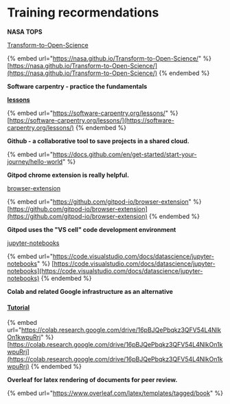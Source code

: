 # Training recormendations

**NASA TOPS**

[Transform-to-Open-Science](https://nasa.github.io/Transform-to-Open-Science/)

{% embed url="https://nasa.github.io/Transform-to-Open-Science/" %}
[https://nasa.github.io/Transform-to-Open-Science/](https://nasa.github.io/Transform-to-Open-Science/)
{% endembed %}



**Software carpentry - practice the fundamentals**&#x20;

[**lessons**](https://software-carpentry.org/lessons/)

{% embed url="https://software-carpentry.org/lessons/" %}
[https://software-carpentry.org/lessons/](https://software-carpentry.org/lessons/)
{% endembed %}



**Github - a collaborative tool to save projects in a shared cloud.**

{% embed url="https://docs.github.com/en/get-started/start-your-journey/hello-world" %}



**Gitpod chrome extension is really helpful.**&#x20;

[browser-extension](https://github.com/gitpod-io/browser-extension)

{% embed url="https://github.com/gitpod-io/browser-extension" %}
[https://github.com/gitpod-io/browser-extension](https://github.com/gitpod-io/browser-extension)
{% endembed %}



**Gitpod uses the "VS cell" code development environment**

[jupyter-notebooks](https://code.visualstudio.com/docs/datascience/jupyter-notebooks)

{% embed url="https://code.visualstudio.com/docs/datascience/jupyter-notebooks" %}
[https://code.visualstudio.com/docs/datascience/jupyter-notebooks](https://code.visualstudio.com/docs/datascience/jupyter-notebooks)
{% endembed %}





**Colab and related Google infrastructure as an alternative**

#### [Tutorial](https://colab.research.google.com/drive/16pBJQePbqkz3QFV54L4NIkOn1kwpuRrj)

{% embed url="https://colab.research.google.com/drive/16pBJQePbqkz3QFV54L4NIkOn1kwpuRrj" %}
[https://colab.research.google.com/drive/16pBJQePbqkz3QFV54L4NIkOn1kwpuRrj](https://colab.research.google.com/drive/16pBJQePbqkz3QFV54L4NIkOn1kwpuRrj)
{% endembed %}





**Overleaf for latex rendering of documents for peer review.**&#x20;

{% embed url="https://www.overleaf.com/latex/templates/tagged/book" %}

